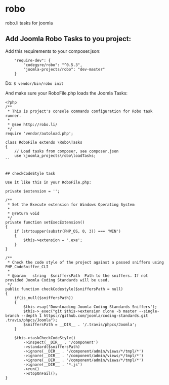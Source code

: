 # robo

robo.li tasks for joomla

## Add Joomla Robo Tasks to you project:

Add this requirements to your composer.json:

```
    "require-dev": {
        "codegyre/robo": "^0.5.3",
        "joomla-projects/robo": "dev-master"
    }
```

Do:
`$ vendor/bin/robo init`

And make sure your RoboFile.php loads the Joomla Tasks:

```
<?php
/**
 * This is project's console commands configuration for Robo task runner.
 *
 * @see http://robo.li/
 */
require 'vendor/autoload.php';

class RoboFile extends \Robo\Tasks
{
	// Load tasks from composer, see composer.json
	use \joomla_projects\robo\loadTasks;
``


## checkCodeStyle task

Use it like this in your RoboFile.php:

```
	private $extension = '';

	/**
	 * Set the Execute extension for Windows Operating System
	 *
	 * @return void
	 */
	private function setExecExtension()
	{
		if (strtoupper(substr(PHP_OS, 0, 3)) === 'WIN')
		{
			$this->extension = '.exe';
		}
	}

	/**
	 * Check the code style of the project against a passed sniffers using PHP_CodeSniffer_CLI
	 *
	 * @param   string  $sniffersPath  Path to the sniffers. If not provided Joomla Coding Standards will be used.
	 */
	public function checkCodestyle($sniffersPath = null)
	{
		if(is_null($sniffersPath))
		{
			$this->say('Downloading Joomla Coding Standards Sniffers');
			$this->_exec("git $this->extension clone -b master --single-branch --depth 1 https://github.com/joomla/coding-standards.git .travis/phpcs/Joomla");
			$sniffersPath = __DIR__ . '/.travis/phpcs/Joomla';
		}

		$this->taskCheckCodeStyle()
			->inspect(__DIR__ . '/component')
			->standard($sniffersPath)
			->ignore(__DIR__ . '/component/admin/views/*/tmpl/*')
			->ignore(__DIR__ . '/component/admin/views/*/tmpl/*')
			->ignore(__DIR__ . '/component/admin/views/*/tmpl/*')
			->ignore(__DIR__ . '*.js')
			->run()
			->stopOnFail();
	}
```
